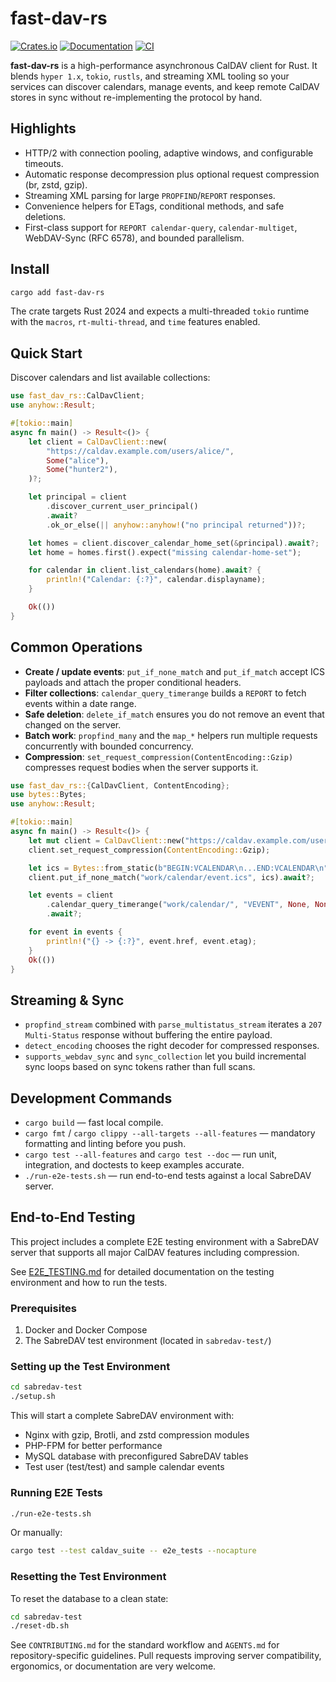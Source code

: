 # fast-dav-rs

[![Crates.io](https://img.shields.io/crates/v/fast-dav-rs.svg)](https://crates.io/crates/fast-dav-rs)
[![Documentation](https://docs.rs/fast-dav-rs/badge.svg)](https://docs.rs/fast-dav-rs)
[![CI](https://github.com/Goopil/fast-dav-rs/workflows/CI/badge.svg)](https://github.com/Goopil/fast-dav-rs/actions)

**fast-dav-rs** is a high-performance asynchronous CalDAV client for Rust. It blends `hyper 1.x`, `tokio`, `rustls`,
and streaming XML tooling so your services can discover calendars, manage events, and keep remote CalDAV stores in sync
without re-implementing the protocol by hand.

## Highlights

- HTTP/2 with connection pooling, adaptive windows, and configurable timeouts.
- Automatic response decompression plus optional request compression (br, zstd, gzip).
- Streaming XML parsing for large `PROPFIND`/`REPORT` responses.
- Convenience helpers for ETags, conditional methods, and safe deletions.
- First-class support for `REPORT calendar-query`, `calendar-multiget`, WebDAV-Sync (RFC 6578), and bounded parallelism.

## Install

```bash
cargo add fast-dav-rs
```

The crate targets Rust 2024 and expects a multi-threaded `tokio` runtime with the `macros`, `rt-multi-thread`, and
`time` features enabled.

## Quick Start

Discover calendars and list available collections:

```rust
use fast_dav_rs::CalDavClient;
use anyhow::Result;

#[tokio::main]
async fn main() -> Result<()> {
    let client = CalDavClient::new(
        "https://caldav.example.com/users/alice/",
        Some("alice"),
        Some("hunter2"),
    )?;

    let principal = client
        .discover_current_user_principal()
        .await?
        .ok_or_else(|| anyhow::anyhow!("no principal returned"))?;

    let homes = client.discover_calendar_home_set(&principal).await?;
    let home = homes.first().expect("missing calendar-home-set");

    for calendar in client.list_calendars(home).await? {
        println!("Calendar: {:?}", calendar.displayname);
    }

    Ok(())
}
```

## Common Operations

- **Create / update events**: `put_if_none_match` and `put_if_match` accept ICS payloads and attach the proper
  conditional headers.
- **Filter collections**: `calendar_query_timerange` builds a `REPORT` to fetch events within a date range.
- **Safe deletion**: `delete_if_match` ensures you do not remove an event that changed on the server.
- **Batch work**: `propfind_many` and the `map_*` helpers run multiple requests concurrently with bounded concurrency.
- **Compression**: `set_request_compression(ContentEncoding::Gzip)` compresses request bodies when the server supports
  it.

```rust
use fast_dav_rs::{CalDavClient, ContentEncoding};
use bytes::Bytes;
use anyhow::Result;

#[tokio::main]
async fn main() -> Result<()> {
    let mut client = CalDavClient::new("https://caldav.example.com/users/alice/", None, None)?;
    client.set_request_compression(ContentEncoding::Gzip);

    let ics = Bytes::from_static(b"BEGIN:VCALENDAR\n...END:VCALENDAR\n");
    client.put_if_none_match("work/calendar/event.ics", ics).await?;

    let events = client
        .calendar_query_timerange("work/calendar/", "VEVENT", None, None, true)
        .await?;

    for event in events {
        println!("{} -> {:?}", event.href, event.etag);
    }
    Ok(())
}
```

## Streaming & Sync

- `propfind_stream` combined with `parse_multistatus_stream` iterates a `207 Multi-Status` response without buffering
  the entire payload.
- `detect_encoding` chooses the right decoder for compressed responses.
- `supports_webdav_sync` and `sync_collection` let you build incremental sync loops based on sync tokens rather than
  full scans.

## Development Commands

- `cargo build` — fast local compile.
- `cargo fmt` / `cargo clippy --all-targets --all-features` — mandatory formatting and linting before you push.
- `cargo test --all-features` and `cargo test --doc` — run unit, integration, and doctests to keep examples accurate.
- `./run-e2e-tests.sh` — run end-to-end tests against a local SabreDAV server.

## End-to-End Testing

This project includes a complete E2E testing environment with a SabreDAV server that supports all major CalDAV features including compression.

See [E2E_TESTING.md](E2E_TESTING.md) for detailed documentation on the testing environment and how to run the tests.

### Prerequisites

1. Docker and Docker Compose
2. The SabreDAV test environment (located in `sabredav-test/`)

### Setting up the Test Environment

```bash
cd sabredav-test
./setup.sh
```

This will start a complete SabreDAV environment with:
- Nginx with gzip, Brotli, and zstd compression modules
- PHP-FPM for better performance
- MySQL database with preconfigured SabreDAV tables
- Test user (test/test) and sample calendar events

### Running E2E Tests

```bash
./run-e2e-tests.sh
```

Or manually:

```bash
cargo test --test caldav_suite -- e2e_tests --nocapture
```

### Resetting the Test Environment

To reset the database to a clean state:

```bash
cd sabredav-test
./reset-db.sh
```

See `CONTRIBUTING.md` for the standard workflow and `AGENTS.md` for repository-specific guidelines. Pull requests
improving server compatibility, ergonomics, or documentation are very welcome.

